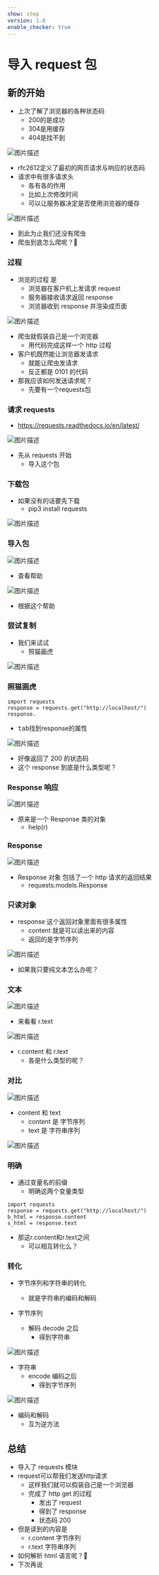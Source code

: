 ```yaml
---
show: step
version: 1.0
enable_checker: true
---
```


# 导入 request 包

## 新的开始

- 上次了解了浏览器的各种状态码
	- 200的是成功
	- 304是用缓存
	- 404是找不到

![图片描述](https://doc.shiyanlou.com/courses/uid1190679-20221118-1668757714896)

- rfc2612定义了最初的网页请求与响应的状态码
- 请求中有很多请求头
	- 各有各的作用
	- 比如上次修改时间
	- 可以让服务器决定是否使用浏览器的缓存

![图片描述](https://doc.shiyanlou.com/courses/uid1190679-20220912-1662951986226)


- 到此为止我们还没有爬虫
- 爬虫到底怎么爬呢？🤣

### 过程

- 浏览的过程 是
  - 浏览器在客户机上发请求 request
  - 服务器接收请求返回 response
  - 浏览器收到 response 并渲染成页面

![图片描述](https://doc.shiyanlou.com/courses/uid1190679-20210831-1630412050376)

- 爬虫就假装自己是一个浏览器
	- 用代码完成这样一个 http 过程
- 客户机既然能让浏览器发请求
	- 就能让爬虫发请求
	- 反正都是 0101 的代码
- 那我应该如何发送请求呢？
	- 先要有一个requests包

### 请求 requests

- https://requests.readthedocs.io/en/latest/

![图片描述](https://doc.shiyanlou.com/courses/uid1190679-20220207-1644195421084)

- 先从 requests 开始
	- 导入这个包

### 下载包

- 如果没有的话要先下载
  - pip3 install requests

![图片描述](https://doc.shiyanlou.com/courses/uid1190679-20231015-1697374954551)

### 导入包

![图片描述](https://doc.shiyanlou.com/courses/uid1190679-20210831-1630412431769)

-  查看帮助

![图片描述](https://doc.shiyanlou.com/courses/uid1190679-20210831-1630404683669)

- 根据这个帮助

### 尝试复制

- 我们来试试
	- 照猫画虎

![图片描述](https://doc.shiyanlou.com/courses/uid1190679-20221118-1668761027794)

### 照猫画虎

```
import requests
response = requests.get("http://localhost/")
response.
```

- <kbd>tab</kbd>找到response的属性

![图片描述](https://doc.shiyanlou.com/courses/uid1190679-20210831-1630412591560)

- 好像返回了 200 的状态码
- 这个 response 到底是什么类型呢？

### Response 响应

![图片描述](https://doc.shiyanlou.com/courses/uid1190679-20210831-1630412645897)

- 原来是一个 Response 类的对象
	- help(r)

### Response

![图片描述](https://doc.shiyanlou.com/courses/uid1190679-20210831-1630412922346)

- Response 对象 包括了一个 http 请求的返回结果
	- requests.models.Response

### 只读对象

- response 这个返回对象里面有很多属性
	- content 就是可以读出来的内容
	 - 返回的是字节序列

![图片描述](https://doc.shiyanlou.com/courses/uid1190679-20210831-1630412969842)

- 如果我只要纯文本怎么办呢？

### 文本

![图片描述](https://doc.shiyanlou.com/courses/uid1190679-20211015-1634305462282)

- 来看看 r.text

![图片描述](https://doc.shiyanlou.com/courses/uid1190679-20211015-1634305478003)

- r.content 和 r.text
	- 各是什么类型的呢？

### 对比

![图片描述](https://doc.shiyanlou.com/courses/uid1190679-20211016-1634396395638)

- content 和 text
  - content 是 字节序列
  - text 是 字符串序列

![图片描述](https://doc.shiyanlou.com/courses/uid1190679-20210831-1630413092545)

### 明确

- 通过变量名的前缀
	- 明确这两个变量类型

```
import requests
response = requests.get("http://localhost/")
b_html = response.content
s_html = response.text
```

- 那这r.content和r.text之间
	- 可以相互转化么？

### 转化

- 字节序列和字符串的转化
	- 就是字符串的编码和解码

- 字节序列
	- 解码 decode 之后
		- 得到字符串

![图片描述](https://doc.shiyanlou.com/courses/uid1190679-20211016-1634396452318)

- 字符串 
	- encode 编码之后
		- 得到字节序列

![图片描述](https://doc.shiyanlou.com/courses/uid1190679-20211016-1634396459875)

- 编码和解码
	- 互为逆方法

## 总结

- 导入了 requests 模块
- request可以帮我们发送http请求	
	- 这样我们就可以假装自己是一个浏览器
	- 完成了 http get 的过程
	  - 发出了 request
	  - 得到了 response
	  - 状态码 200
- 但是读到的内容是
  - r.content 字节序列
  - r.text 字符串序列
- 如何解析 html 语言呢？🤔
- 下次再说
